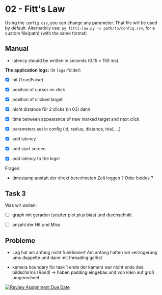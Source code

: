 # 02 - Fitt's Law
Using the `config.csv`, you can change any parameter. That file will be used by default. Alternativly use: `py fitts-law.py -c path/to/config.csv`, for a custom file(path) (with the same format)

## Manual
- latency should be written in seconds (0.15 = 150 ms)

**The application logs:** (in `logs`-folder)
- [x] hit (True/False)
- [x] position of cursor on click 
- [x] position of clicked target
- [x] nicht distance für 2 clicks  (in 03) dann
- [x] time between appearance of new marked target and next click
- [x] parameters set in config (id, radius, distance, trial, ...)
- [x] add latency 
- [x] add start screen
- [x] add latency to the logs!



Fragen:
- timestamp anstatt der direkt berechneten Zeit loggen ? Oder beides ?


## Task 3
Was wir wollen:

- [ ] graph mit geraden (scatter plot plus bias) und durchschnitt
- [ ] anzahl der Hit und Miss


## Probleme
- Lag hat am anfang nicht funktioniert
Am anfang hatten wir verzögerung ums doppelte und dann mit threading gelöst

- kamera boundary für task 1
ende der kamera war nicht ende des bildschirms (Rand) -> haben padding eingebau und von klein auf groß umgerechnet 



[![Review Assignment Due Date](https://classroom.github.com/assets/deadline-readme-button-22041afd0340ce965d47ae6ef1cefeee28c7c493a6346c4f15d667ab976d596c.svg)](https://classroom.github.com/a/KHzC7ivQ)

